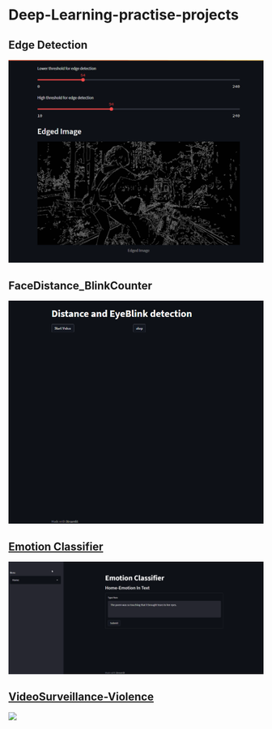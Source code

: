 # Deep-Learning-practise-projects

## **Edge Detection**
![](https://github.com/Yash-YC/Deep-Learning-practise-projects/blob/main/Edge_Detection/Ed.gif)


## **FaceDistance_BlinkCounter**
![](https://github.com/Yash-YC/Deep-Learning-practise-projects/blob/main/FaceDistance_BlinkCounter/Blink.gif)


## **[Emotion Classifier](https://github.com/Yash-YC/Emotion-Classifier)**
![](https://github.com/Yash-YC/Emotion-Classifier/blob/main/Classifier.gif)

## **[VideoSurveillance-Violence](https://github.com/Yash-YC/Video-Surveillance-Streamlit/tree/main)**
![](https://github.com/Yash-YC/Video-Surveillance-Streamlit/blob/main/ViolenceDetection.gif)
